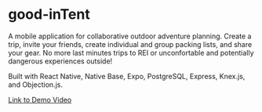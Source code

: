 # good-inTent

A mobile application for collaborative outdoor adventure planning. Create a trip, invite your friends, create individual and group packing lists, and share your gear. No more last minutes trips to REI or unconfortable and potentially dangerous experiences outside!

Built with React Native, Native Base, Expo, PostgreSQL, Express, Knex.js, and Objection.js.

[Link to Demo Video](https://www.youtube.com/watch?v=XSLJelQZqvE)
